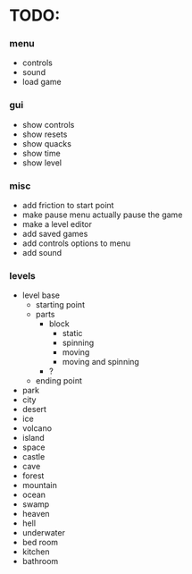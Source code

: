 # TODO:

### menu
- controls
- sound
- load game

### gui
- show controls
- show resets
- show quacks
- show time
- show level

### misc
- add friction to start point
- make pause menu actually pause the game
- make a level editor
- add saved games
- add controls options to menu
- add sound


### levels
- level base
    - starting point
    - parts
        - block
            - static
            - spinning
            - moving
            - moving and spinning
        - ?
    - ending point
- park
- city
- desert
- ice
- volcano
- island
- space
- castle
- cave
- forest
- mountain
- ocean
- swamp
- heaven
- hell
- underwater
- bed room
- kitchen
- bathroom
